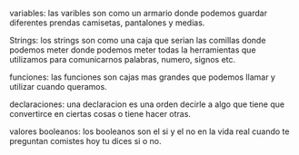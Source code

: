 variables: las varibles son como un armario donde podemos guardar diferentes prendas camisetas, pantalones y medias.

Strings: los strings son como una caja que serian las comillas donde podemos meter donde podemos meter todas la herramientas que utilizamos para comunicarnos palabras, numero, signos etc.

funciones: las funciones son cajas mas grandes que podemos llamar y utilizar cuando queramos.

declaraciones: una declaracion es una orden decirle a algo que tiene que convertirce en ciertas cosas o tiene hacer otras.

valores booleanos: los booleanos son el si y el no en la vida real cuando te preguntan comistes hoy tu dices si o no.